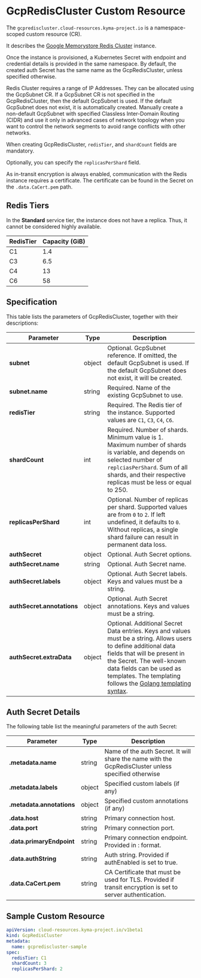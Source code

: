 # GcpRedisCluster Custom Resource

The `gcprediscluster.cloud-resources.kyma-project.io` is a namespace-scoped custom resource (CR).

It describes the [Google Memorystore Redis Cluster](https://cloud.google.com/memorystore/docs/cluster/memorystore-for-redis-cluster-overview) instance.

Once the instance is provisioned, a Kubernetes Secret with endpoint and credential details is provided in the same namespace.
By default, the created auth Secret has the same name as the GcpRedisCluster, unless specified otherwise.

Redis Cluster requires a range of IP Addresses. They can be allocated using the GcpSubnet CR.
If a GcpSubnet CR is not specified in the GcpRedisCluster, then the default GcpSubnet is used.
If the default GcpSubnet does not exist, it is automatically created.
Manually create a non-default GcpSubnet with specified Classless Inter-Domain Routing (CIDR) and use it only in advanced cases of network topology when you want to control the network segments to avoid range conflicts with other networks.

When creating GcpRedisCluster, `redisTier`, and `shardCount` fields are mandatory.

Optionally, you can specify the `replicasPerShard` field.

As in-transit encryption is always enabled, communication with the Redis instance requires a certificate. The certificate can be found in the Secret on the `.data.CaCert.pem` path.


## Redis Tiers

In the **Standard** service tier, the instance does not have a replica. Thus, it cannot be considered highly available.

| RedisTier | Capacity (GiB) |
| --------- | -------------- |
| C1        | 1.4            |
| C3        | 6.5            |
| C4        | 13             |
| C6        | 58             |


## Specification

This table lists the parameters of GcpRedisCluster, together with their descriptions:

| Parameter                                         | Type   | Description                                                                                                                                                                                                 |
| --------------------------------------------------| ------ | ----------------------------------------------------------------------------------------------------------------------------------------------------------------------------------------------------------- |
| **subnet**                                        | object | Optional. GcpSubnet reference. If omitted, the default GcpSubnet is used. If the default GcpSubnet does not exist, it will be created.                                                                            |
| **subnet.name**                                   | string | Required. Name of the existing GcpSubnet to use.                                                                                                                                                              |
| **redisTier**                                     | string | Required. The Redis tier of the instance. Supported values are `C1`, `C3`, `C4`, `C6`.
| **shardCount**                                    | int    | Required. Number of shards. Minimum value is 1. Maximum number of shards is variable, and depends on selected number of `replciasPerShard`. Sum of all shards, and their respective replicas must be less or equal to 250.      |
| **replicasPerShard**                              | int    | Optional. Number of replicas per shard. Supported values are from `0` to `2`. If left undefined, it defaults to `0`. Without replicas, a single shard failure can result in permanent data loss.            |
| **authSecret**                                    | object | Optional. Auth Secret options.                                                                                                                                                                              |
| **authSecret.name**                               | string | Optional. Auth Secret name.                                                                                                                                                                                 |
| **authSecret.labels**                             | object | Optional. Auth Secret labels. Keys and values must be a string.                                                                                                                                             |
| **authSecret.annotations**                        | object | Optional. Auth Secret annotations. Keys and values must be a string.                                                                                                                                        |
| **authSecret.extraData**                          | object | Optional. Additional Secret Data entries. Keys and values must be a string. Allows users to define additional data fields that will be present in the Secret. The well-known data fields can be used as templates. The templating follows the [Golang templating syntax](https://pkg.go.dev/text/template). |

## Auth Secret Details

The following table list the meaningful parameters of the auth Secret:

| Parameter                   | Type   | Description                                                                                                 |
| --------------------------- | ------ | ----------------------------------------------------------------------------------------------------------- |
| **.metadata.name**          | string | Name of the auth Secret. It will share the name with the GcpRedisCluster unless specified otherwise        |
| **.metadata.labels**        | object | Specified custom labels (if any)                                                                            |
| **.metadata.annotations**   | object | Specified custom annotations (if any)                                                                       |
| **.data.host**              | string | Primary connection host.                                                                                    |
| **.data.port**              | string | Primary connection port.                                                                                    |
| **.data.primaryEndpoint**   | string | Primary connection endpoint. Provided in <host>:<port> format.                                              |
| **.data.authString**        | string | Auth string. Provided if authEnabled is set to true.                                                        |
| **.data.CaCert.pem**        | string | CA Certificate that must be used for TLS. Provided if transit encryption is set to server authentication.   |


## Sample Custom Resource

```yaml
apiVersion: cloud-resources.kyma-project.io/v1beta1
kind: GcpRedisCluster
metadata:
  name: gcprediscluster-sample
spec:
  redisTier: C1
  shardCount: 3
  replicasPerShard: 2
```
